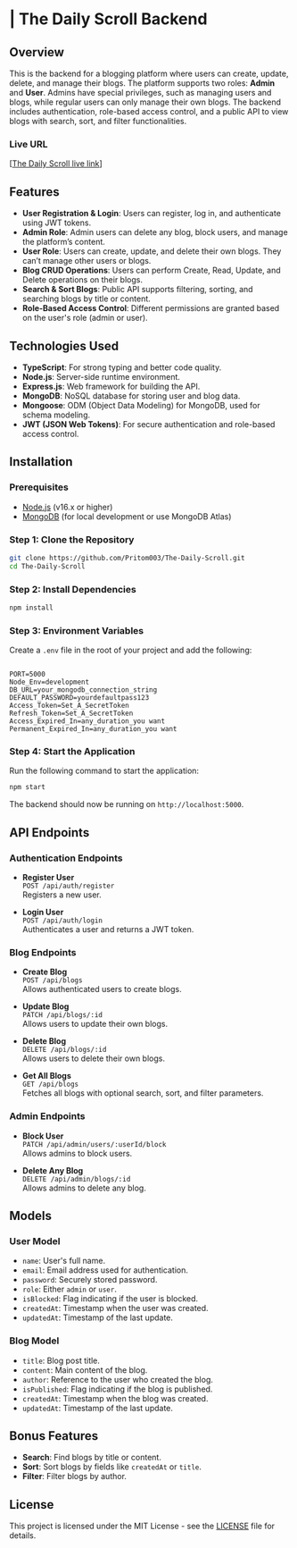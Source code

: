 

# | The Daily Scroll Backend

## Overview

This is the backend for a blogging platform where users can create, update, delete, and manage their blogs. The platform supports two roles: **Admin** and **User**. Admins have special privileges, such as managing users and blogs, while regular users can only manage their own blogs. The backend includes authentication, role-based access control, and a public API to view blogs with search, sort, and filter functionalities.

### Live URL
[[The Daily Scroll live link](https://the-daily-scroll.vercel.app/)]

## Features

- **User Registration & Login**: Users can register, log in, and authenticate using JWT tokens.
- **Admin Role**: Admin users can delete any blog, block users, and manage the platform’s content.
- **User Role**: Users can create, update, and delete their own blogs. They can’t manage other users or blogs.
- **Blog CRUD Operations**: Users can perform Create, Read, Update, and Delete operations on their blogs.
- **Search & Sort Blogs**: Public API supports filtering, sorting, and searching blogs by title or content.
- **Role-Based Access Control**: Different permissions are granted based on the user's role (admin or user).

## Technologies Used

- **TypeScript**: For strong typing and better code quality.
- **Node.js**: Server-side runtime environment.
- **Express.js**: Web framework for building the API.
- **MongoDB**: NoSQL database for storing user and blog data.
- **Mongoose**: ODM (Object Data Modeling) for MongoDB, used for schema modeling.
- **JWT (JSON Web Tokens)**: For secure authentication and role-based access control.

## Installation

### Prerequisites
- [Node.js](https://nodejs.org/en/) (v16.x or higher)
- [MongoDB](https://www.mongodb.com) (for local development or use MongoDB Atlas)

### Step 1: Clone the Repository

```bash
git clone https://github.com/Pritom003/The-Daily-Scroll.git
cd The-Daily-Scroll
```

### Step 2: Install Dependencies

```bash
npm install
```

### Step 3: Environment Variables

Create a `.env` file in the root of your project and add the following:

```

PORT=5000
Node_Env=development
DB_URL=your_mongodb_connection_string
DEFAULT_PASSWORD=yourdefaultpass123
Access_Token=Set_A_SecretToken
Refresh_Token=Set_A_SecretToken
Access_Expired_In=any_duration_you want
Permanent_Expired_In=any_duration_you want
```

### Step 4: Start the Application

Run the following command to start the application:

```bash
npm start
```

The backend should now be running on `http://localhost:5000`.

## API Endpoints

### Authentication Endpoints

- **Register User**  
  `POST /api/auth/register`  
  Registers a new user.

- **Login User**  
  `POST /api/auth/login`  
  Authenticates a user and returns a JWT token.

### Blog Endpoints

- **Create Blog**  
  `POST /api/blogs`  
  Allows authenticated users to create blogs.

- **Update Blog**  
  `PATCH /api/blogs/:id`  
  Allows users to update their own blogs.

- **Delete Blog**  
  `DELETE /api/blogs/:id`  
  Allows users to delete their own blogs.

- **Get All Blogs**  
  `GET /api/blogs`  
  Fetches all blogs with optional search, sort, and filter parameters.

### Admin Endpoints

- **Block User**  
  `PATCH /api/admin/users/:userId/block`  
  Allows admins to block users.

- **Delete Any Blog**  
  `DELETE /api/admin/blogs/:id`  
  Allows admins to delete any blog.



## Models

### User Model

- `name`: User's full name.
- `email`: Email address used for authentication.
- `password`: Securely stored password.
- `role`: Either `admin` or `user`.
- `isBlocked`: Flag indicating if the user is blocked.
- `createdAt`: Timestamp when the user was created.
- `updatedAt`: Timestamp of the last update.

### Blog Model

- `title`: Blog post title.
- `content`: Main content of the blog.
- `author`: Reference to the user who created the blog.
- `isPublished`: Flag indicating if the blog is published.
- `createdAt`: Timestamp when the blog was created.
- `updatedAt`: Timestamp of the last update.

## Bonus Features

- **Search**: Find blogs by title or content.
- **Sort**: Sort blogs by fields like `createdAt` or `title`.
- **Filter**: Filter blogs by author.

## License

This project is licensed under the MIT License - see the [LICENSE](LICENSE) file for details.

